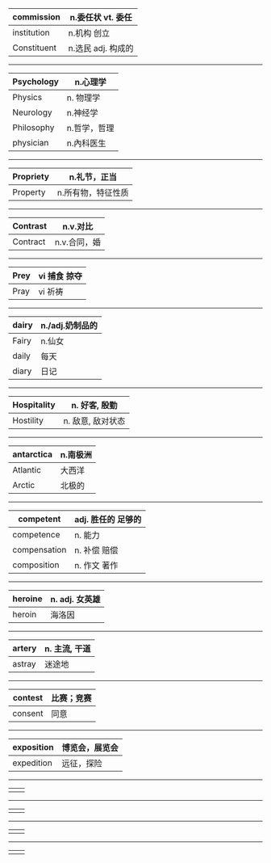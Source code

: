 | commission  | n.委任状 vt. 委任  |
|---|---|
| institution|  n.机构 创立 |
|  Constituent  |     n.选民  adj.  构成的  |  
---
| Psychology  |    n.心理学 |
|---|---|
| Physics    |     n. 物理学  |
| Neurology   |       n.神经学 |
| Philosophy    |       n.哲学，哲理 |
|  physician   |       n.內科医生 |  
---
| Propriety   |   n.礼节，正当  |
|---|---|
| Property    |     n.所有物，特征性质 |  
---
| Contrast     |   n.v.对比  |
|---|---|
|  Contract     |  n.v.合同，婚  |  
---
|Prey     |   vi 捕食 掠夺  |
|---|---|
| Pray    |    vi 祈祷  |
---
|dairy     |   n./adj.奶制品的 |
|---|---|
| Fairy   |  n.仙女  |  
| daily    |    每天  |
|  diary   |   日记  |
---
|  Hospitality   |    n. 好客, 殷勤 |
|---|---|
| Hostility    |     n.  敌意, 敌对状态  |
---
| antarctica     |   n.南极洲  |
|---|---|
|Atlantic     |   大西洋  |  
|  Arctic    |     北极的  |  
---
|competent    |   adj. 胜任的 足够的  |
|---|---|
| competence    |     n.  能力 |  
|  compensation   |    n.  补偿  赔偿  |  
| composition   |  n. 作文 著作  |  
---
| heroine    |  n. adj.  女英雄  |
|---|---|
| heroin     |   海洛因 |  
---
| artery    |   n. 主流, 干道  |
|---|---|
| astray     |   迷途地  |
---
| contest    |    比赛；竞赛 |
|---|---|
| consent    |      同意 |
---
| exposition   |  博览会，展览会 |
|---|---|
| expedition     |      远征，探险 |
---
|   |   |
|---|---|
|   |   |
---
|   |   |
|---|---|
|   |   |
---
|   |   |
|---|---|
|   |   |
---
|   |   |
|---|---|
|   |   |
     

